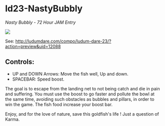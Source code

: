 # ld23-NastyBubbly

_Nasty Bubbly - 72 Hour JAM Entry_

![](http://ludumdare.com/compo/wp-content/compo2//123793/12088-shot0.jpg-eq-900-500.jpg)

See: http://ludumdare.com/compo/ludum-dare-23/?action=preview&uid=12088

## Controls: 
- UP and DOWN Arrows: Move the fish well, Up and down. 
- SPACEBAR: Speed boost. 

The goal is to escape from the landing net to not being catch and die in pain and suffering. 
You must use the boost to go faster and pollute the bowl at the same time, avoiding such obstacles as bubbles and pillars, in order to win the game. 
The fish food increase your boost bar. 

Enjoy, and for the love of nature, save this goldfish's life ! Just a question of Karma.
